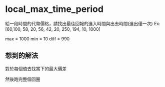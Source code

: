 # local_max_time_period

給一段時間的代幣價格，請找出最佳回報的進入時間與出去時間(進出僅一次)
Ex: [60,100, 58, 20, 56, 42, 20, 250, 194, 10, 1000]
    

max = 1000
min = 10
diff = 990

## 想到的解法

對於每個值去找當下的最大價差

然後跑完整個回圈

